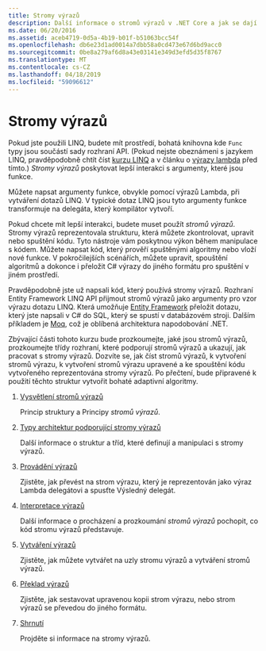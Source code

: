 ```yaml
---
title: Stromy výrazů
description: Další informace o stromů výrazů v .NET Core a jak se dají použít k reprezentaci kód jako struktury, které můžete zkontrolovat, upravit a spustit.
ms.date: 06/20/2016
ms.assetid: aceb4719-0d5a-4b19-b01f-b51063bcc54f
ms.openlocfilehash: db6e23d1ad0014a7dbb58a0cd473e67d6bd9acc0
ms.sourcegitcommit: 0be8a279af6d8a43e03141e349d3efd5d35f8767
ms.translationtype: MT
ms.contentlocale: cs-CZ
ms.lasthandoff: 04/18/2019
ms.locfileid: "59096612"
---
```

# <a name="expression-trees"></a>Stromy výrazů

Pokud jste použili LINQ, budete mít prostředí, bohatá knihovna kde `Func` typy jsou součástí sady rozhraní API. (Pokud nejste obeznámeni s jazykem LINQ, pravděpodobně chtít číst [kurzu LINQ](linq/index.md) a v článku o [výrazy lambda](./programming-guide/statements-expressions-operators/lambda-expressions.md) před tímto.) *Stromy výrazů* poskytovat lepší interakci s argumenty, které jsou funkce.

Můžete napsat argumenty funkce, obvykle pomocí výrazů Lambda, při vytváření dotazů LINQ. V typické dotaz LINQ jsou tyto argumenty funkce transformuje na delegáta, který kompilátor vytvoří. 

Pokud chcete mít lepší interakci, budete muset použít *stromů výrazů*.
Stromy výrazů reprezentovala strukturu, která můžete zkontrolovat, upravit nebo spuštění kódu. Tyto nástroje vám poskytnou výkon během manipulace s kódem. Můžete napsat kód, který prověří spuštěnými algoritmy nebo vloží nové funkce. V pokročilejších scénářích, můžete upravit, spouštění algoritmů a dokonce i přeložit C# výrazy do jiného formátu pro spuštění v jiném prostředí.

Pravděpodobně jste už napsali kód, který používá stromy výrazů. Rozhraní Entity Framework LINQ API přijmout stromů výrazů jako argumenty pro vzor výrazu dotazu LINQ.
Která umožňuje [Entity Framework](/ef/) přeložit dotazu, který jste napsali v C# do SQL, který se spustí v databázovém stroji. Dalším příkladem je [Moq](https://github.com/Moq/moq), což je oblíbená architektura napodobování .NET.

Zbývající části tohoto kurzu bude prozkoumejte, jaké jsou stromů výrazů, prozkoumejte třídy rozhraní, které podporují stromů výrazů a ukazují, jak pracovat s stromy výrazů. Dozvíte se, jak číst stromů výrazů, k vytvoření stromů výrazu, k vytvoření stromů výrazu upravené a ke spouštění kódu vytvořeného reprezentována stromy výrazů. Po přečtení, bude připravené k použití těchto struktur vytvořit bohaté adaptivní algoritmy.

1. [Vysvětlení stromů výrazů](expression-trees-explained.md)

    Princip struktury a Principy *stromů výrazů*.
    
2. [Typy architektur podporující stromy výrazů](expression-classes.md)
    
    Další informace o struktur a tříd, které definují a manipulaci s stromy výrazů.
    
3. [Provádění výrazů](expression-trees-execution.md)

    Zjistěte, jak převést na strom výrazu, který je reprezentován jako výraz Lambda delegátovi a spusťte Výsledný delegát.

4. [Interpretace výrazů](expression-trees-interpreting.md)

    Další informace o procházení a prozkoumání *stromů výrazů* pochopit, co kód stromu výrazů představuje.

5. [Vytváření výrazů](expression-trees-building.md)

    Zjistěte, jak můžete vytvářet na uzly stromu výrazů a vytváření stromů výrazů.

6. [Překlad výrazů](expression-trees-translating.md)

    Zjistěte, jak sestavovat upravenou kopii strom výrazu, nebo strom výrazů se převedou do jiného formátu.

7. [Shrnutí](expression-trees-summary.md)

    Projděte si informace na stromy výrazů.
